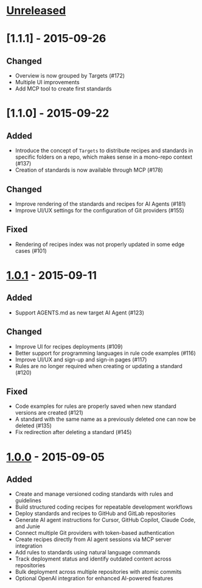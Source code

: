 # [Unreleased]

# [1.1.1] - 2015-09-26

## Changed

- Overview is now grouped by Targets (#172)
- Multiple UI improvements
- Add MCP tool to create first standards

# [1.1.0] - 2015-09-22

## Added

- Introduce the concept of `Targets` to distribute recipes and standards in specific folders on a repo, which makes sense in a mono-repo context (#137)
- Creation of standards is now available through MCP (#178)

## Changed

- Improve rendering of the standards and recipes for AI Agents (#181)
- Improve UI/UX settings for the configuration of Git providers (#155)

## Fixed

- Rendering of recipes index was not properly updated in some edge cases (#101)

# [1.0.1] - 2015-09-11

## Added

- Support AGENTS.md as new target AI Agent (#123)

## Changed

- Improve UI for recipes deployments (#109)
- Better support for programming languages in rule code examples (#116)
- Improve UI/UX and sign-up and sign-in pages (#117)
- Rules are no longer required when creating or updating a standard (#120)

## Fixed

- Code examples for rules are properly saved when new standard versions are created (#121)
- A standard with the same name as a previously deleted one can now be deleted (#135)
- Fix redirection after deleting a standard (#145)

# [1.0.0] - 2015-09-05

## Added

- Create and manage versioned coding standards with rules and guidelines
- Build structured coding recipes for repeatable development workflows
- Deploy standards and recipes to GitHub and GitLab repositories
- Generate AI agent instructions for Cursor, GitHub Copilot, Claude Code, and Junie
- Connect multiple Git providers with token-based authentication
- Create recipes directly from AI agent sessions via MCP server integration
- Add rules to standards using natural language commands
- Track deployment status and identify outdated content across repositories
- Bulk deployment across multiple repositories with atomic commits
- Optional OpenAI integration for enhanced AI-powered features

[Unreleased]: https://github.com/PackmindHub/packmind-monorepo/compare/release/1.0.1...HEAD
[1.0.1]: https://github.com/PackmindHub/packmind-monorepo/compare/release/1.0.0...release/1.0.1
[1.0.0]: https://github.com/PackmindHub/packmind-monorepo/compare/1286712f81d6e2b8e18888ee8e23c5503a52c887...release/1.0.0
